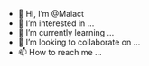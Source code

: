 - 👋 Hi, I’m @Maiact
- 👀 I’m interested in ...
- 🌱 I’m currently learning ...
- 💞️ I’m looking to collaborate on ...
- 📫 How to reach me ...

<!---
Maiact/Maiact is a ✨ special ✨ repository because its `README.md` (this file) appears on your GitHub profile.
You can click the Preview link to take a look at your changes.
--->
